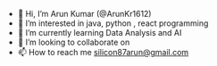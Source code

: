 - 👋 Hi, I’m Arun Kumar (@ArunKr1612)
- 👀 I’m interested in java, python , react programming
- 🌱 I’m currently learning Data Analysis and AI
- 💞️ I’m looking to collaborate on 
- 📫 How to reach me silicon87arun@gmail.com

<!---
ArunKr1612/ArunKr1612 is a ✨ special ✨ repository because its `README.md` (this file) appears on your GitHub profile.
You can click the Preview link to take a look at your changes.
--->
